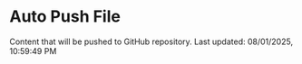 # Auto Push File

Content that will be pushed to GitHub repository.
Last updated: 08/01/2025, 10:59:49 PM